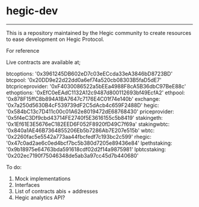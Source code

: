 # hegic-dev
-------
This is a repository maintained by the Hegic community to create resources to ease development on Hegic Protocol.

For reference

Live contracts are available at;

btcoptions: '0x3961245DB602eD7c03eECcda33eA3846bD8723BD'
btcpool: '0x20DD9e22d22dd0a6ef74a520cb08303B5faD5dE7'
btcpriceprovider: '0xF4030086522a5bEEa4988F8cA5B36dbC97BeE88c'
ethoptions: '0xEfC0eEAdC1132A12c9487d800112693bf49EcfA2'
ethpool: '0x878F15ffC8b894A1BA7647c7176E4C01f74e140b'
exchange: '0x7a250d5630B4cF539739dF2C5dAcb4c659F2488D'
hegic: '0x584bC13c7D411c00c01A62e8019472dE68768430'
priceprovider: '0x5f4eC3Df9cbd43714FE2740f5E3616155c5b8419'
stakingeth: '0x1Ef61E3E5676eC182EED6F052F8920fD49C7f69a'
stakingwbtc: '0x840a1AE46B7364855206Eb5b7286Ab7E207e515b'
wbtc: '0x2260fac5e5542a773aa44fbcfedf7c193bc2c599'
rhegic: '0x47c0ad2ae6c0ed4bcf7bc5b380d7205e89436e84'
lpethstaking: '0x9b18975e64763bda591618cdf02d2f14a9875981'
lpbtcstaking: '0x202ec7190f75046348de5ab3a97cc45d7b440680'




To do:
1. Mock implementations
2. Interfaces
3. List of contracts abis + addresses
4. Hegic analytics API?
